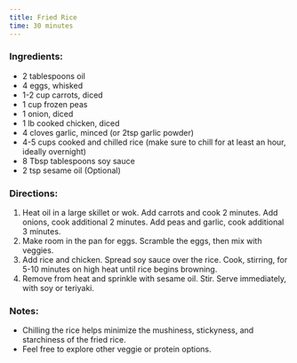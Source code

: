 ```yaml
---
title: Fried Rice
time: 30 minutes
---
```



### Ingredients:

- 2 tablespoons oil
- 4 eggs, whisked
- 1-2 cup carrots, diced
- 1 cup frozen peas
- 1 onion, diced
- 1 lb cooked chicken, diced
- 4 cloves garlic, minced (or 2tsp garlic powder)
- 4-5 cups cooked and chilled rice (make sure to chill for at least an hour, ideally overnight)
- 8 Tbsp tablespoons soy sauce
- 2 tsp sesame oil (Optional)


### Directions:

1. Heat oil in a large skillet or wok. Add carrots and cook 2 minutes. Add onions, cook additional 2 minutes. Add peas and garlic, cook additional 3 minutes.
2. Make room in the pan for eggs. Scramble the eggs, then mix with veggies.
3. Add rice and chicken. Spread soy sauce over the rice. Cook, stirring, for 5-10 minutes on high heat until rice begins browning.
4. Remove from heat and sprinkle with sesame oil. Stir. Serve immediately, with soy or teriyaki. 

### Notes:
- Chilling the rice helps minimize the mushiness, stickyness, and starchiness of the fried rice.
- Feel free to explore other veggie or protein options.